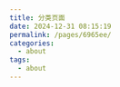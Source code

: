 ```yaml
---
title: 分类页面
date: 2024-12-31 08:15:19
permalink: /pages/6965ee/
categories: 
  - about
tags: 
  - about
---
```

